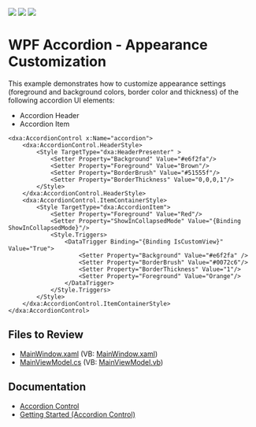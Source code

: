 <!-- default badges list -->
![](https://img.shields.io/endpoint?url=https://codecentral.devexpress.com/api/v1/VersionRange/353310423/22.2.2%2B)
[![](https://img.shields.io/badge/Open_in_DevExpress_Support_Center-FF7200?style=flat-square&logo=DevExpress&logoColor=white)](https://supportcenter.devexpress.com/ticket/details/T986691)
[![](https://img.shields.io/badge/📖_How_to_use_DevExpress_Examples-e9f6fc?style=flat-square)](https://docs.devexpress.com/GeneralInformation/403183)
<!-- default badges end -->

# WPF Accordion - Appearance Customization

This example demonstrates how to customize appearance settings (foreground and background colors, border color and thickness) of the following accordion UI elements:

* Accordion Header
* Accordion Item

```xaml
<dxa:AccordionControl x:Name="accordion">
    <dxa:AccordionControl.HeaderStyle>
        <Style TargetType="dxa:HeaderPresenter" >
            <Setter Property="Background" Value="#e6f2fa"/>
            <Setter Property="Foreground" Value="Brown"/>
            <Setter Property="BorderBrush" Value="#51555f"/>
            <Setter Property="BorderThickness" Value="0,0,0,1"/>
        </Style>
    </dxa:AccordionControl.HeaderStyle>
    <dxa:AccordionControl.ItemContainerStyle>
        <Style TargetType="dxa:AccordionItem">
            <Setter Property="Foreground" Value="Red"/>
            <Setter Property="ShowInCollapsedMode" Value="{Binding ShowInCollapsedMode}"/>
            <Style.Triggers>
                <DataTrigger Binding="{Binding IsCustomView}" Value="True">
                    <Setter Property="Background" Value="#e6f2fa" />
                    <Setter Property="BorderBrush" Value="#0072c6"/>
                    <Setter Property="BorderThickness" Value="1"/>
                    <Setter Property="Foreground" Value="Orange"/>
                </DataTrigger>
            </Style.Triggers>
        </Style>
    </dxa:AccordionControl.ItemContainerStyle>
</dxa:AccordionControl>
```


## Files to Review

* [MainWindow.xaml](./CS/AppearanceCustomization/MainWindow.xaml) (VB: [MainWindow.xaml](./VB/AppearanceCustomization/MainWindow.xaml))
* [MainViewModel.cs](./CS/AppearanceCustomization/MainViewModel.cs) (VB: [MainViewModel.vb](./VB/AppearanceCustomization/MainViewModel.vb))


## Documentation

* [Accordion Control](https://docs.devexpress.com/WPF/118347/controls-and-libraries/navigation-controls/accordion-control)
* [Getting Started (Accordion Control)](https://docs.devexpress.com/WPF/119805/controls-and-libraries/navigation-controls/accordion-control/getting-started)
